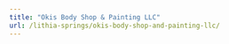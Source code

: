 ```yaml
---
title: "Okis Body Shop & Painting LLC"
url: /lithia-springs/okis-body-shop-and-painting-llc/
---
```

